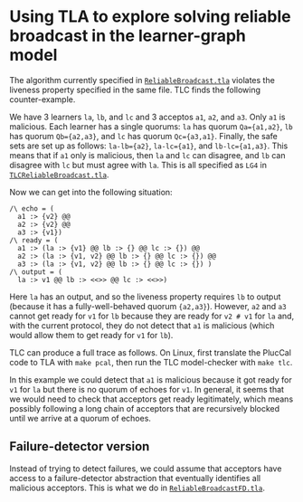 # Using TLA to explore solving reliable broadcast in the learner-graph model

The algorithm currently specified in [`ReliableBroadcast.tla`](./ReliableBroadcast.tla) violates the liveness property specified in the same file.
TLC finds the following counter-example.

We have 3 learners `la`, `lb`, and `lc` and 3 acceptos `a1`, `a2`, and `a3`.
Only `a1` is malicious.
Each learner has a single quorums: `la` has quorum `Qa={a1,a2}`, `lb` has quorum `Qb={a2,a3}`, and `lc` has quorum `Qc={a3,a1}`.
Finally, the safe sets are set up as follows: `la-lb={a2}`, `la-lc={a1}`, and `lb-lc={a1,a3}`.
This means that if `a1` only is malicious, then `la` and `lc` can disagree, and `lb` can disagree with `lc` but must agree with `la`.
This is all specified as `LG4` in [`TLCReliableBroadcast.tla`](./TLCReliableBroadcast.tla).

Now we can get into the following situation:
```tla
/\ echo = (
  a1 :> {v2} @@
  a2 :> {v2} @@
  a3 :> {v1})
/\ ready = (
  a1 :> (la :> {v1} @@ lb :> {} @@ lc :> {}) @@
  a2 :> (la :> {v1, v2} @@ lb :> {} @@ lc :> {}) @@
  a3 :> (la :> {v1, v2} @@ lb :> {} @@ lc :> {}) )
/\ output = (
  la :> v1 @@ lb :> <<>> @@ lc :> <<>>)
```
Here `la` has an output, and so the liveness property requires `lb` to output (because it has a fully-well-behaved quorum `{a2,a3}`).
However, `a2` and `a3` cannot get ready for `v1` for `lb` because they are ready for `v2 # v1` for `la` and, with the current protocol, they do not detect that `a1` is malicious (which would allow them to get ready for `v1` for `lb`).

TLC can produce a full trace as follows.
On Linux, first translate the PlucCal code to TLA with `make pcal`, then run the TLC model-checker with `make tlc`.

In this example we could detect that `a1` is malicious because it got ready for `v1` for `la` but there is no quorum of echoes for `v1`.
In general, it seems that we would need to check that acceptors get ready legitimately, which means possibly following a long chain of acceptors that are recursively blocked until we arrive at a quorum of echoes.

## Failure-detector version

Instead of trying to detect failures, we could assume that acceptors have access to a failure-detector abstraction that eventually identifies all malicious acceptors.
This is what we do in [`ReliableBroadcastFD.tla`](./ReliableBroadcastFD.tla).
